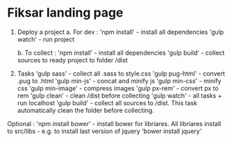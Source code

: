 # Fiksar landing page

1. Deploy a project
    a. For dev :
    'npm install'  - install all dependencies
    'gulp watch' - run project

    b. To collect :
    'npm install'  - install all dependencies
    'gulp build'  - collect sources to ready project to folder /dist


2. Tasks
    'gulp sass' - collect all .sass to style.css
    'gulp pug-html' - convert .pug to .html
    'gulp min-js' - concat and minify js
    'gulp min-css' - minify css
    'gulp min-image' - compress images
    'gulp px-rem' - convert px to rem
    'gulp clean' - clean /dist before collecting
    'gulp watch' - all tasks + run localhost
    'gulp build' - collect all sources to /dist. This task automatically clean the folder before collecting.


Optional :
    'npm install bower' - install bower for libriares. All libriares install to src/libs
    - e.g. to install last version of jquery 'bower install jquery'